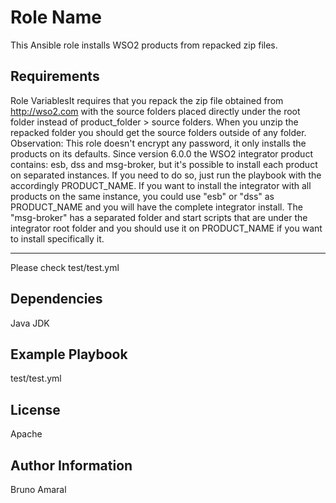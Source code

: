 Role Name
=========

This Ansible role installs WSO2 products from repacked zip files.

Requirements
------------

Role VariablesIt requires that you repack the zip file obtained from http://wso2.com with the source folders placed directly under the root folder instead of product_folder > source folders. When you unzip the repacked folder you should get the source folders outside of any folder. Observation: This role doesn't encrypt any password, it only installs the products on its defaults.
Since version 6.0.0 the WSO2 integrator product contains:
esb, dss and msg-broker, but it's possible to install each product
on separated instances. If you need to do so, just run the playbook
with the accordingly PRODUCT_NAME. If you want to install the
integrator with all products on the same instance, you could use "esb" or "dss"
as PRODUCT_NAME and you will have the complete integrator install. The "msg-broker"
has a separated folder and start scripts that are under the integrator root folder
and you should use it on PRODUCT_NAME if you want to install specifically it.

--------------
Please check test/test.yml

Dependencies
------------
Java JDK

Example Playbook
----------------
test/test.yml

License
-------

Apache

Author Information
------------------

Bruno Amaral
